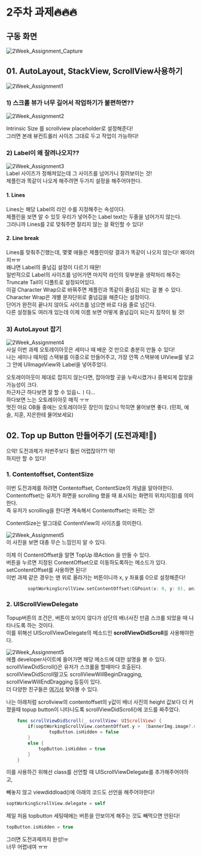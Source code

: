 # 2주차 과제:fire::fire::fire: 

## 구동 화면 

![2Week_Assignment_Capture](/ReadMe/ReadMeAsset/2Week_Simulater.gif) 

## 01. AutoLayout, StackView, ScrollView사용하기  

![2Week_Assignment1](/ReadMe/ReadMeAsset/2Week_Assignment1.png)  

### 1) 스크롤 뷰가 너무 길어서 작업하기가 불편하면?? 

![2Week_Assignment2](/ReadMe/ReadMeAsset/2Week_Assignment2.png)  

Intrinsic Size 를 scrollview placeholder로 설정해준다!  
그러면 본래 뷰컨트롤러 사이즈 그대로 두고 작업이 가능하다!  

### 2) Label이 왜 잘려나오지??  
![2Week_Assignment3](/ReadMe/ReadMeAsset/2Week_Assignment3.png)  
Label 사이즈가 정해져있는데 그 사이즈를 넘어가니 잘려보이는 것!  
제플린과 똑같이 나오게 해주려면 두가지 설정을 해주어야한다. 

#### 1. Lines  
Lines는 해당 Label의 라인 수를 지정해주는 속성이다.  
제플린을 보면 알 수 있듯 우리가 넣어주는 Label text는 두줄을 넘어가지 않는다.  
그러니까 Lines를 2로 맞춰주면 잘리지 않는 걸 확인할 수 있다! 


#### 2. Line break  
Lines를 맞춰주긴했는데, 몇몇 애들은 제플린이랑 결과가 똑같이 나오지 않는다! 왜이러지ㅠㅠ  
왜냐면 Label의 줄넘김 설정이 다르기 때문!  
일반적으로 Label의 사이즈를 넘어가면 마지막 라인의 뒷부분을 생략처리 해주는 Truncate Tail이 디폴트로 설정되어있다.  
이걸 Character Wrap으로 바꿔주면 제플린과 똑같이 줄넘김 되는 걸 볼 수 있다.  
Character Wrap은 개별 문자단위로 줄넘김을 해준다는 설정이다.  
단어가 완전히 끝나지 않아도 사이즈를 넘으면 바로 다음 줄로 넘긴다.  
다른 설정들도 여러개 있는데 이제 이름 보면 어떻게 줄넘김이 되는지 짐작이 될 것!  

### 3) AutoLayout 잡기  
![2Week_Assignment4](/ReadMe/ReadMeAsset/2Week_Assignment4.png)  
사실 이번 과제 오토레이아웃은 세미나 때 배운 것 만으로 충분히 만들 수 있다!  
나는 세미나 때처럼 스택뷰를 이중으로 만들어주고, 가장 안쪽 스택뷰에 UIView를 넣고 그 안에 UIImageView와 Label을 넣어주었다.  

오토레이아웃이 제대로 잡히지 않는다면, 잡아야할 곳을 누락시켰거나 중복되게 잡았을 가능성이 크다.  
차근차근 하다보면 잘 할 수 있읍ㄴㅣ다...  
하다보면 느는 오토레이아웃 매직 ㅜㅠ  
멋진 아요 OB들 중에는 오토레이아웃 장인이 많으니 막히면 물어보면 좋다. (민희, 예슬, 지훈, 지은한테 물어보세요)   

## 02. Top up Button 만들어주기 (도전과제!🤮) 

으악! 도전과제가 저번주보다 훨씬 어렵잖아??! 악!  
하지만 할 수 있다!

### 1. Contentoffset, ContentSize
이번 도전과제를 하려면 Contentoffset, ContentSize의 개념을 알아야한다.
Contentoffset는 유저가 화면을 scrolling 했을 때 표시되는 화면의 위치(지점)를 의미한다.  
즉 유저가 scrolling을 한다면 계속해서 Contentoffset는 바뀌는 것!  

ContentSize는 말그대로 ContentView의 사이즈를 의미한다.  

![2Week_Assignment5](/ReadMe/ReadMeAsset/2Week_Assignment5.png)  
이 사진을 보면 대충 무슨 느낌인지 알 수 있다.  

이제 이 ContentOffset을 알면 TopUp IBAction 을 만들 수 있다.  
버튼을 누르면 지정된 ContentOffset으로 이동하도록하는 메소드가 있다.  
setContentOffset를 사용하면 된다!  
이번 과제 같은 경우는 맨 위로 올라가는 버튼이니까 x, y 좌표를 0으로 설정해준다!  

```swift
        soptWorkingScrollView.setContentOffset(CGPoint(x: 0, y: 0), animated: true)
```

### 2.  UIScrollViewDelegate
Topup버튼의 조건은, 버튼이 보이지 않다가 상단의 배너사진 만큼 스크롤 되었을 때 나타나도록 하는 것이다.  
이를 위해선 UIScrollViewDelegate의 메소드인 **scrollViewDidScroll**를 사용해야한다.  

![2Week_Assignment5](/ReadMe/ReadMeAsset/2Week_Assignment6.png)  
애플 developer사이트에 들어가면 해당 메소드에 대한 설명을 볼 수 있다.  
scrollViewDidScroll()은 유저가 스크롤을 할때마다 호출된다.   
scrollViewDidScroll말고도 scrollViewWillBeginDragging, scrollViewWillEndDragging 등등이 있다.  
더 다양한 친구들은 [여기서](https://yagom.net/forums/topic/uitableview에서-주로-사용되는-uiscrollviewdelegate를-알아보자/) 찾아볼 수 있다.


나는 아래처럼 scrollview의 contentoffset의 y값이 배너 사진의 height 값보다 더 커졌을때 topup button이 나타나도록 scrollViewDidScroll()에 코드를 짜주었다. 
```Swift
    func scrollViewDidScroll(_ scrollView: UIScrollView) {
        if(soptWorkingScrollView.contentOffset.y >  (bannerImg.image?.size.height)!){
                topButton.isHidden = false
        }
        else {
            topButton.isHidden = true
        }
    }
```

이를 사용하긴 위해선 class를 선언할 때 UIScrollViewDelegate를 추가해주어야하고,   

빼놓지 않고  viewdiddload()에 아래의 코드도 선언을 해주어야한다!
```Swift
soptWorkingScrollView.delegate = self
```

제일 처음 topbutton 세팅때에는 버튼을 안보이게 해주는 것도 빼먹으면 안된다!
```Swift
topButton.isHidden = true
```

그러면 도전과제까지 완성!ㅠ   
너무 어렵네여 ㅠㅠ  
